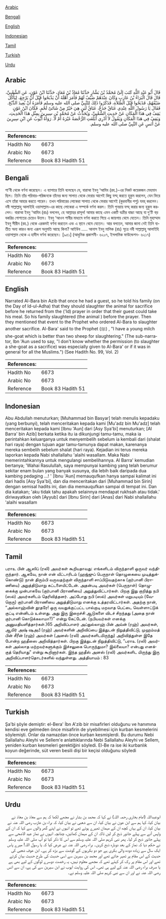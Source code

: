 [Arabic](#arabic)

[Bengali](#bengali)

[English](#english)

[Indonesian](#indonesian)

[Tamil](#tamil)

[Turkish](#turkish)

[Urdu](#urdu)

## Arabic


<div dir="rtl" lang="ar" style={{fontSize:'larger',backgroundColor:'#f8f9fa',padding:20}}>
قَالَ أَبُو عَبْدِ اللَّهِ كَتَبَ إِلَىَّ مُحَمَّدُ بْنُ بَشَّارٍ حَدَّثَنَا مُعَاذُ بْنُ مُعَاذٍ، حَدَّثَنَا ابْنُ عَوْنٍ، عَنِ الشَّعْبِيِّ، قَالَ قَالَ الْبَرَاءُ بْنُ عَازِبٍ وَكَانَ عِنْدَهُمْ ضَيْفٌ لَهُمْ فَأَمَرَ أَهْلَهُ أَنْ يَذْبَحُوا قَبْلَ أَنْ يَرْجِعَ، لِيَأْكُلَ ضَيْفُهُمْ، فَذَبَحُوا قَبْلَ الصَّلاَةِ، فَذَكَرُوا ذَلِكَ لِلنَّبِيِّ صلى الله عليه وسلم فَأَمَرَهُ أَنْ يُعِيدَ الذَّبْحَ‏.‏ فَقَالَ يَا رَسُولَ اللَّهِ عِنْدِي عَنَاقٌ جَذَعٌ، عَنَاقُ لَبَنٍ هِيَ خَيْرٌ مِنْ شَاتَىْ لَحْمٍ‏.‏ فَكَانَ ابْنُ عَوْنٍ يَقِفُ فِي هَذَا الْمَكَانِ عَنْ حَدِيثِ الشَّعْبِيِّ، وَيُحَدِّثُ عَنْ مُحَمَّدِ بْنِ سِيرِينَ بِمِثْلِ هَذَا الْحَدِيثِ، وَيَقِفُ فِي هَذَا الْمَكَانِ وَيَقُولُ لاَ أَدْرِي أَبَلَغَتِ الرُّخْصَةُ غَيْرَهُ أَمْ لاَ‏.‏ رَوَاهُ أَيُّوبُ عَنِ ابْنِ سِيرِينَ عَنْ أَنَسٍ عَنِ النَّبِيِّ صلى الله عليه وسلم‏.‏
</div>
<div style={{backgroundColor:'#f8f9fa',padding:20, marginBottom: 10}}><table> <thead> <tr> <th>References:</th> <th></th> </tr> </thead> <tbody><tr><td>Hadith No</td><td>6673</td></tr><tr><td>Arabic No</td><td>6673</td></tr><tr><td>Reference</td><td>Book 83 Hadith 51</td></tr></tbody></table></div>

## Bengali


<div dir="ltr" lang="bn" style={{fontSize:'larger',backgroundColor:'#f8f9fa',padding:20}}>
শা’বী থেকে বর্ণনা করেছেন। এ ব্যাপারে তিনি বলেছেন যে, বারাআ ইবনু ‘আযিব (রহ.)-এর নিকট কয়েকজন মেহমান ছিল। তিনি তাঁর পরিবার-পরিজনকে তাঁদের জন্য সালাত থেকে ফেরার আগেই কিছু যব্হ্ করতে হুকুম করলেন, যেন ফিরে এসে তাঁরা আহার করতে পারেন। তখন পরিবারের লোকেরা সালাত থেকে ফেরার আগেই (কুরবানীর পশু) যবহ্ করলেন। নবী সাল্লাল্লাহু আলাইহি ওয়াসাল্লাম-এর কাছে লোকেরা এ সম্পর্কে বর্ণনা করল। তিনি পুনরায় যব্হ্ করার জন্য হুকুম করলেন। বারাআ ইবনু ‘আযিব (রাঃ) বললেন, হে আল্লাহর রাসূল! আমার কাছে এমন একটি বক্রীর বাচ্চা আছে যা দু’টি বড় বকরির গোশতের চেয়েও উত্তম। ইবনু ‘আওন শাবীর মাধ্যমে বর্ণনা করতে গিয়ে এ জায়গায় থেমে যেতেন। তিনি মুহাম্মাদ ইবনু সীরীন (রহ.) থেকে এরকমই বর্ণনা করতেন এবং এ স্থানে থেমে যেতেন। আর বলতেন, আমার জানা নেই তিনি ব্যতীত অন্য কারও জন্য এরূপ অনুমতি আছে কিনা? আইউব ..... আনাস ইবনু মালিক (রাঃ) সূত্রে নবী সাল্লাল্লাহু আলাইহি ওয়াসাল্লাম থেকে এ হাদীস বর্ণনা করেছেন। [৯৫১] (আধুনিক প্রকাশনী- ৬২০৭, ইসলামিক ফাউন্ডেশন- ৬২১৭)
</div>
<div style={{backgroundColor:'#f8f9fa',padding:20, marginBottom: 10}}><table> <thead> <tr> <th>References:</th> <th></th> </tr> </thead> <tbody><tr><td>Hadith No</td><td>6673</td></tr><tr><td>Arabic No</td><td>6673</td></tr><tr><td>Reference</td><td>Book 83 Hadith 51</td></tr></tbody></table></div>

## English


<div dir="ltr" lang="en" style={{fontSize:'larger',backgroundColor:'#f8f9fa',padding:20}}>
Narrated Al-Bara bin Azib that once he had a guest, so he told his family (on the Day of Id-ul-Adha) that they should slaughter the animal for sacrifice before he returned from the ('Id) prayer in order that their guest could take his meal. So his family slaughtered (the animal ) before the prayer. Then they mentioned that event to the Prophet who ordered Al-Bara to slaughter another sacrifice. Al-Bara' said to the Prophet (ﷺ) , "I have a young milch she-goat which is better than two sheep for slaughtering." (The sub-narrator, Ibn 'Aun used to say, "I don't know whether the permission (to slaughter a she-goat as a sacrifice) was especially given to Al-Bara' or if it was in general for all the Muslims.") (See Hadith No. 99, Vol. 2)
</div>
<div style={{backgroundColor:'#f8f9fa',padding:20, marginBottom: 10}}><table> <thead> <tr> <th>References:</th> <th></th> </tr> </thead> <tbody><tr><td>Hadith No</td><td>6673</td></tr><tr><td>Arabic No</td><td>6673</td></tr><tr><td>Reference</td><td>Book 83 Hadith 51</td></tr></tbody></table></div>

## Indonesian


<div dir="ltr" lang="id" style={{fontSize:'larger',backgroundColor:'#f8f9fa',padding:20}}>
Abu Abdullah menuturkan; [Muhammad bin Basyar] telah menulis kepadaku (yang berbunyi), telah menceritakan kepada kami [Mu'adz bin Mu'adz] telah menceritakan kepada kami [Ibnu 'Aun] dari [Asy Sya'bi] menuturkan; [Al Barra' bin Azib] berkata ketika itu ia dikunjungi tamu-tamu, maka ia perintahkan keluarganya untuk menyembelih sebelum ia kembali dari (shalat hari raya) dengan tujuan agar tamu-tamunya dapat makan, karenanya mereka sembelih sebelum shalat (hari raya). Kejadian ini terus mereka laporkan kepada Nabi shallallahu 'alaihi wasallam. Maka Nabi memerintahkannya untuk mengulangi sembelihannya. Al Barra' kemudian bertanya; 'Wahai Rasulullah, saya mempunyai kambing yang telah berumur sekitar enam bulan yang banyak susunya, dia lebih baik daripada dua kambing pedaging …! ' [Ibnu 'Aun] memauqufkan hanya sampai kalimat ini dari hadis [Asy Sya'bi], dan dia menceritakan dari [Muhammad bin Sirin] dengan semisal hadits ini, dan dia memauqufkan sampai di tempat ini. Dan dia katakan; 'aku tidak tahu apakah selainnya mendapat rukhsah atau tidak.' diriwayatkan oleh [Ayyub] dari [Ibnu Sirin] dari [Anas] dari Nabi shallallahu 'alaihi wasallam
</div>
<div style={{backgroundColor:'#f8f9fa',padding:20, marginBottom: 10}}><table> <thead> <tr> <th>References:</th> <th></th> </tr> </thead> <tbody><tr><td>Hadith No</td><td>6673</td></tr><tr><td>Arabic No</td><td>6673</td></tr><tr><td>Reference</td><td>Book 83 Hadith 51</td></tr></tbody></table></div>

## Tamil


<div dir="ltr" lang="ta" style={{fontSize:'larger',backgroundColor:'#f8f9fa',padding:20}}>
பராஉ பின் ஆஸிப் (ரலி) அவர்கள் கூறியதாவது: எங்களிடம் விருந்தாளி ஒருவர் வந்திருந்தார். ஆகவே, நான் என் வீட்டாரிடம் (ஹஜ்ஜுப் பெருநாள் தொழுகையை முடித்துக்கொண்டு) நான் திரும்பி வருவதற்குள் விருந்தாளி சாப்பிடுவதற்காக (குர்பானி பிராணியை) அறுத்திடுமாறு கட்டளையிட்டேன். அதன்படி அவர்கள் (பெருநாள்) தொழுகைக்கு முன்பாகவே (குர்பானி பிராணியை) அறுத்துவிட்டார்கள். பிறகு இது குறித்து நபி (ஸல்) அவர்களிடம் தெரிவித்தனர். அப்போது நபி (ஸல்) அவர்கள் மறுபடியும் (வேறொரு) குர்பானி பிராணியை அறுத்திடுமாறு எனக்கு உத்தரவிட்டார்கள். அதற்கு நான், “அல்லாஹ்வின் தூதரே! ஒரு வயதுக்குட்பட்ட பால்குடி மறவாத பெட்டை வெள்ளாட்டுக் குட்டி என்னிடம் உள்ளது. அது இரு இறைச்சி ஆடுகளை விடச் சிறந்தது (அதை நான் குர்பானி கொடுக்கலாமா?)” என்று கேட்டேன். (நபியவர்கள் எனக்கு அனுமதியளித்தார்கள்.)65 அறிவிப்பாளர் அப்துல்லாஹ் பின் அவ்ன் (ரஹ்) அவர்கள், ஆமிர் அஷ் ஷஅபீ (ரஹ்) அவர்களின் அறிவிப்பை இத்துடன் நிறுத்திவிட்டு, முஹம்மத் பின் சீரீன் (ரஹ்) அவர்கள் (அனஸ் (ரலி) அவர்களிடமிருந்து) அறிவித்துள்ள இதே போன்ற ஹதீஸை அறிவித்தார்கள். பிறகு இத்துடன் நிறுத்திவிட்டு, “பராஉ (ரலி) அவர்கள் அல்லாத மற்றவர்களுக்கும் இச்சலுகை பொருந்துமா? இல்லையா? என்பது எனக்குத் தெரியாது” என்று கூறினார்கள். இந்த ஹதீஸ் அனஸ் (ரலி) அவர்களிட மிருந்து இரு அறிவிப்பாளர்தொடர்களில் வந்துள்ளது. அத்தியாயம் : 83
</div>
<div style={{backgroundColor:'#f8f9fa',padding:20, marginBottom: 10}}><table> <thead> <tr> <th>References:</th> <th></th> </tr> </thead> <tbody><tr><td>Hadith No</td><td>6673</td></tr><tr><td>Arabic No</td><td>6673</td></tr><tr><td>Reference</td><td>Book 83 Hadith 51</td></tr></tbody></table></div>

## Turkish


<div dir="ltr" lang="tr" style={{fontSize:'larger',backgroundColor:'#f8f9fa',padding:20}}>
Şa'bi şöyle demiştir: el-Bera' İbn A'zib bir misafirleri olduğunu ve hanımına kendisi eve gelmeden önce misafirin de yiyebilmesi için kurban kesmelerini söylemişti. Onlar da namazdan önce kurban kesmişlerdi. Bu durumu Nebi Sallallahu Aleyhi ve Sellem'e anlattıklarında Nebi Sallallahu Aleyhi ve Sellem, yeniden kurban kesmeleri gerektiğini söyledi. El-Be ra ise iki kurbanlık koyun değerinde, süt veren besili dişi bir keçisi olduğunu söyledi
</div>
<div style={{backgroundColor:'#f8f9fa',padding:20, marginBottom: 10}}><table> <thead> <tr> <th>References:</th> <th></th> </tr> </thead> <tbody><tr><td>Hadith No</td><td>6673</td></tr><tr><td>Arabic No</td><td>6673</td></tr><tr><td>Reference</td><td>Book 83 Hadith 51</td></tr></tbody></table></div>

## Urdu


<div dir="rtl" lang="ur" style={{fontSize:'larger',backgroundColor:'#f8f9fa',padding:20}}>
ابوعبداللہ (امام بخاری رحمہ اللہ) نے کہا کہ محمد بن بشار نے مجھے لکھا کہ ہم سے معاذ بن معاذ نے بیان کیا، کہا ہم سے ابن عون نے بیان کیا، ان سے شعبی نے بیان کیا، کہ براء بن عازب رضی اللہ عنہ نے بیان کیا، ان کے یہاں کچھ ان کے مہمان ٹھہرے ہوئے تھے تو انہوں نے اپنے گھر والوں سے کہا کہ ان کے واپس آنے سے پہلے جانور ذبح کر لیں تاکہ ان کے مہمان کھائیں، چنانچہ انہوں نے نماز عید الاضحی سے پہلے جانور ذبح کر لیا۔ پھر نبی کریم صلی اللہ علیہ وسلم سے اس کا ذکر کیا تو آپ صلی اللہ علیہ وسلم نے حکم دیا کہ نماز کے بعد دوبارہ ذبح کریں۔ براء رضی اللہ عنہ نے عرض کیا کہ یا رسول اللہ! میرے پاس ایک سال سے زیادہ دودھ والی بکری ہے جو دو بکریوں کے گوشت سے بڑھ کر ہے۔ ابن عوف شعبی کی حدیث کے اس مقام پر ٹھہر جاتے تھے اور محمد بن سیرین سے اسی حدیث کی طرح حدیث بیان کرتے تھے اور اس مقام پر رک کر کہتے تھے کہ مجھے معلوم نہیں، یہ رخصت دوسرے لوگوں کے لیے بھی ہے یا صرف براء رضی اللہ عنہ کے لیے ہی تھی۔ اس کی روایت ایوب نے ابن سیرین سے کی ہے، ان سے انس رضی اللہ عنہ نے اور ان سے نبی کریم صلی اللہ علیہ وسلم نے۔
</div>
<div style={{backgroundColor:'#f8f9fa',padding:20, marginBottom: 10}}><table> <thead> <tr> <th>References:</th> <th></th> </tr> </thead> <tbody><tr><td>Hadith No</td><td>6673</td></tr><tr><td>Arabic No</td><td>6673</td></tr><tr><td>Reference</td><td>Book 83 Hadith 51</td></tr></tbody></table></div>